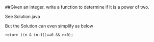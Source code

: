 ##Given an integer, write a function to determine if it is a power of two. 

See Solution.java  

But the Solution can even simplify as below  

`return ((n & (n-1))==0 && n>0);`  
    

